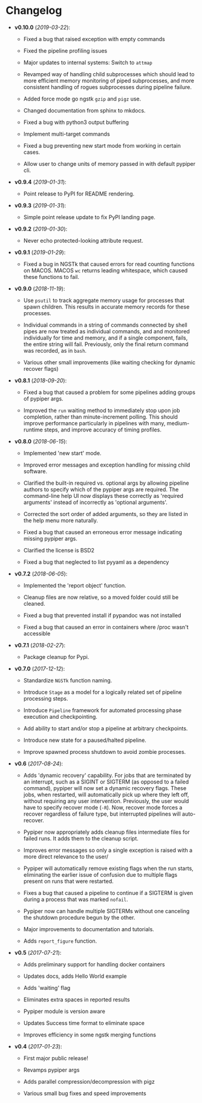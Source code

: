 # Changelog

- **v0.10.0** (*2019-03-22*):

    - Fixed a bug that raised exception with empty commands
    
    - Fixed the pipeline profiling issues

    - Major updates to internal systems: Switch to `attmap`

    - Revamped way of handling child subprocesses which should lead to more
    efficient memory monitoring of piped subprocesses, and more consistent
    handling of rogues subprocesses during pipeline failure.

    - Added force mode go ngstk `gzip` and `pigz` use.

    - Changed documentation from sphinx to mkdocs.

    - Fixed a bug with python3 output buffering

    - Implement multi-target commands

    - Fixed a bug preventing new start mode from working in certain cases.

    - Allow user to change units of memory passed in with default pypiper cli.

- **v0.9.4** (*2019-01-31*):

    - Point release to PyPI for README rendering.

- **v0.9.3** (*2019-01-31*):

    - Simple point release update to fix PyPI landing page.

- **v0.9.2** (*2019-01-30*):

    - Never echo protected-looking attribute request.

- **v0.9.1** (*2019-01-29*):

    - Fixed a bug in NGSTk that caused errors for read counting functions on 
    MACOS. MACOS `wc` returns leading whitespace, which caused these functions
    to fail.

- **v0.9.0** (*2018-11-19*):

    - Use `psutil` to track aggregate memory usage for processes that spawn
    children. This results in accurate memory records for these processes.

    - Individual commands in a string of commands connected by shell pipes are
    now treated as individual commands, and and monitored individually for
    time and memory, and if a single component, fails, the entire string will
    fail. Previously, only the final return command was recorded, as in `bash`.

    - Various other small improvements (like waiting checking for dynamic recover
    flags)


- **v0.8.1** (*2018-09-20*):

    - Fixed a bug that caused a problem for some pipelines adding groups of pypiper args.
    
    - Improved the `run` waiting method to immediately stop upon job
      completion, rather than minute-increment polling. This should improve
      performance particularly in pipelines with many, medium-runtime steps, and
      improve accuracy of timing profiles.


- **v0.8.0** (*2018-06-15*):

    - Implemented 'new start' mode.

    - Improved error messages and exception handling for missing child software.

    - Clarified the built-in required vs. optional args by allowing pipeline authors to specify which of the pypiper args are required. The command-line help UI now displays these correctly as 'required arguments' instead of incorrectly as 'optional arguments'.

    - Corrected the sort order of added arguments, so they are listed in the help menu more naturally.

    - Fixed a bug that caused an erroneous error message indicating missing pypiper args.

    - Clarified the license is BSD2

    - Fixed a bug that neglected to list pyyaml as a dependency

- **v0.7.2** (*2018-06-05*):

    - Implemented the 'report object' function.

    - Cleanup files are now relative, so a moved folder could still be cleaned.

    - Fixed a bug that prevented install if pypandoc was not installed

    - Fixed a bug that caused an error in containers where /proc wasn't accessible


- **v0.7.1** (*2018-02-27*):

    - Package cleanup for Pypi.

- **v0.7.0** (*2017-12-12*):

    - Standardize `NGSTk` function naming.

    - Introduce `Stage` as a model for a logically related set of pipeline processing steps.

    - Introduce `Pipeline` framework for automated processing phase execution and checkpointing.

    - Add ability to start and/or stop a pipeline at arbitrary checkpoints.

    - Introduce new state for a paused/halted pipeline.

    - Improve spawned process shutdown to avoid zombie processes.

- **v0.6** (*2017-08-24*):

    - Adds 'dynamic recovery' capability. For jobs that are terminated by an interrupt, such as a SIGINT or SIGTERM (as opposed to a failed command), pypiper will now set a dynamic recovery flags. These jobs, when restarted, will automatically pick up where they left off, without requiring any user intervention. Previously, the user would have to specify recover mode (`-R`). Now, recover mode forces a recover regardless of failure type, but interrupted pipelines will auto-recover.

    - Pypiper now appropriately adds cleanup files intermediate files for failed runs. It adds them to the cleanup script.

    - Improves error messages so only a single exception is raised with a more direct relevance to the user/

    - Pypiper will automatically remove existing flags when the run starts, eliminating the earlier issue of confusion due to multiple flags present on runs that were restarted.

    - Fixes a bug that caused a pipeline to continue if a SIGTERM is given during a process that was marked `nofail`.

    - Pypiper now can handle multiple SIGTERMs without one canceling the shutdown procedure begun by the other.

    - Major improvements to documentation and tutorials.

    - Adds `report_figure` function.

- **v0.5** (*2017-07-21*):

    - Adds preliminary support for handling docker containers

    - Updates docs, adds Hello World example

    - Adds 'waiting' flag

    - Eliminates extra spaces in reported results

    - Pypiper module is version aware

    - Updates Success time format to eliminate space

    - Improves efficiency in some ngstk merging functions

- **v0.4** (*2017-01-23*):

    - First major public release!

    - Revamps pypiper args

    - Adds parallel compression/decompression with pigz

    - Various small bug fixes and speed improvements
